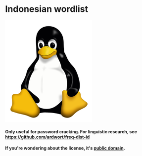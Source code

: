 # Indonesian wordlist

![Jim Geovedi](favicon.jpg)

#### Only useful for password cracking. For linguistic research, see https://github.com/ardwort/freq-dist-id

#### If you're wondering about the license, it's [public domain](http://creativecommons.org/licenses/publicdomain/).


